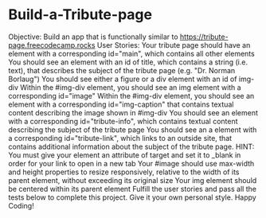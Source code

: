 # Build-a-Tribute-page
Objective: Build an app that is functionally similar to https://tribute-page.freecodecamp.rocks  User Stories:  Your tribute page should have an element with a corresponding id="main", which contains all other elements You should see an element with an id of title, which contains a string (i.e. text), that describes the subject of the tribute page (e.g. "Dr. Norman Borlaug") You should see either a figure or a div element with an id of img-div Within the #img-div element, you should see an img element with a corresponding id="image" Within the #img-div element, you should see an element with a corresponding id="img-caption" that contains textual content describing the image shown in #img-div You should see an element with a corresponding id="tribute-info", which contains textual content describing the subject of the tribute page You should see an a element with a corresponding id="tribute-link", which links to an outside site, that contains additional information about the subject of the tribute page. HINT: You must give your element an attribute of target and set it to _blank in order for your link to open in a new tab Your #image should use max-width and height properties to resize responsively, relative to the width of its parent element, without exceeding its original size Your img element should be centered within its parent element Fulfill the user stories and pass all the tests below to complete this project. Give it your own personal style. Happy Coding!  
